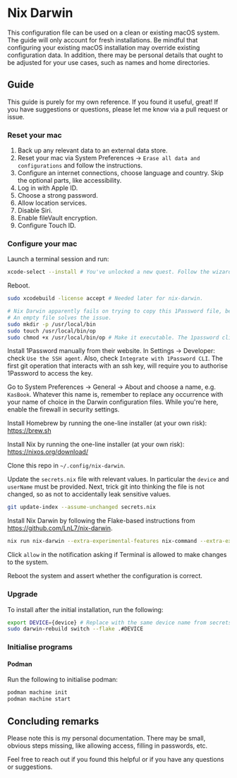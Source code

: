 # Nix Darwin 

This configuration file can be used on a clean or existing macOS system. The guide will only account for fresh installations. Be mindful that configuring your existing macOS installation may override existing configuration data. In addition, there may be personal details that ought to be adjusted for your use cases, such as names and home directories.

## Guide

This guide is purely for my own reference. If you found it useful, great! If you have suggestions or questions, please let me know via a pull request or issue. 

### Reset your mac 

1. Back up any relevant data to an external data store.
1. Reset your mac via System Preferences -> `Erase all data and configurations` and follow the instructions.
1. Configure an internet connections, choose language and country. Skip the optional parts, like accessibility.
1. Log in with Apple ID.
1. Choose a strong password.
1. Allow location services.
1. Disable Siri.
1. Enable fileVault encryption.
1. Configure Touch ID.

### Configure your mac

Launch a terminal session and run:

```sh
xcode-select --install # You've unlocked a new quest. Follow the wizard!
```

Reboot.

```sh
sudo xcodebuild -license accept # Needed later for nix-darwin.

# Nix Darwin apparently fails on trying to copy this 1Password file, because it's missing.
# An empty file solves the issue.
sudo mkdir -p /usr/local/bin
sudo touch /usr/local/bin/op
sudo chmod +x /usr/local/bin/op # Make it executable. The 1password cli will appear here later.
```

Install 1Password manually from their website. In Settings -> Developer: check `Use the SSH agent`. Also, check `Integrate with 1Password CLI`. The first git operation that interacts with an ssh key, will require you to authorise 1Password to access the key.

Go to System Preferences -> General -> About and choose a name, e.g. `KasBook`. Whatever this name is, remember to replace any occurrence with your name of choice in the Darwin configuration files. While you're here, enable the firewall in security settings.

Install Homebrew by running the one-line installer (at your own risk):
https://brew.sh

Install Nix by running the one-line installer (at your own risk):
https://nixos.org/download/

Clone this repo in `~/.config/nix-darwin`.

Update the `secrets.nix` file with relevant values. In particular the `device` and `userName` must be provided. Next, trick git into thinking the file is not changed, so as not to accidentally leak sensitive values.

```sh
git update-index --assume-unchanged secrets.nix
```

Install Nix Darwin by following the Flake-based instructions from https://github.com/LnL7/nix-darwin.

```sh
nix run nix-darwin --extra-experimental-features nix-command --extra-experimental-features flakes -- switch --flake ~/.config/nix-darwin
```

Click `allow` in the notification asking if Terminal is allowed to make changes to the system.

Reboot the system and assert whether the configuration is correct.

### Upgrade

To install after the initial installation, run the following:

```sh
export DEVICE={device} # Replace with the same device name from secrets.nix.
sudo darwin-rebuild switch --flake .#DEVICE
```

### Initialise programs

#### Podman

Run the following to initialise podman:

```sh
podman machine init
podman machine start
```

## Concluding remarks

Please note this is my personal documentation. There may be small, obvious steps missing, like allowing access, filling in passwords, etc.

Feel free to reach out if you found this helpful or if you have any questions or suggestions.

